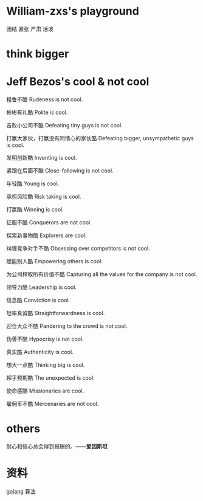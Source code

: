 # William-zxs's playground

团结 紧张 严肃 活泼

# think bigger

# Jeff Bezos's cool & not cool

粗鲁不酷 Rudeness is not cool.

彬彬有礼酷 Polite is cool.

击败小公司不酷 Defeating tiny guys is not cool.

打赢大家伙，打赢没有同情心的家伙酷 Defeating bigger, unsympathetic guys is cool.

发明创新酷 Inventing is cool.

紧跟在后面不酷 Close-following is not cool.

年轻酷 Young is cool.

承担风险酷 Risk taking is cool.

打赢酷 Winning is cool.

征服不酷 Conquerors are not cool.

探索新事物酷 Explorers are cool.

纠缠竞争对手不酷 Obsessing over competitors is not cool.

赋能别人酷 Empowering others is cool.

为公司榨取所有价值不酷 Capturing all the values for the company is not cool.

领导力酷 Leadership is cool.

信念酷 Conviction is cool.

坦率真诚酷 Straightforwardness is cool.

迎合大众不酷 Pandering to the crowd is not cool.

伪善不酷 Hypocrisy is not cool.

真实酷 Authenticity is cool.

想大一点酷 Thinking big is cool.

超乎预期酷 The unexpected is cool.

使命感酷 Missionaries are cool.

雇佣军不酷 Mercenaries are not cool.

# others

耐心和恒心总会得到报酬的。——**爱因斯坦**

# 资料
[golang](https://books.studygolang.com/gopl-zh/ch0/ch0-01.html)
[算法](https://greyireland.gitbook.io/algorithm-pattern/)
